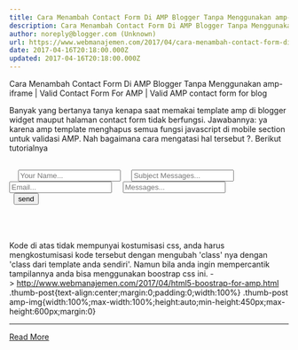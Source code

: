 ```yaml
---
title: Cara Menambah Contact Form Di AMP Blogger Tanpa Menggunakan amp-iframe
description: Cara Menambah Contact Form Di AMP Blogger Tanpa Menggunakan amp-iframe
author: noreply@blogger.com (Unknown)
url: https://www.webmanajemen.com/2017/04/cara-menambah-contact-form-di-amp.html
date: 2017-04-16T20:18:00.000Z
updated: 2017-04-16T20:18:00.000Z
---
```


Cara Menambah Contact Form Di AMP Blogger Tanpa Menggunakan amp-iframe | Valid Contact Form For AMP | Valid AMP contact form for blog


Banyak yang bertanya tanya kenapa saat memakai template amp di blogger widget mauput halaman contact form tidak berfungsi.
Jawabannya: ya karena amp template menghapus semua fungsi javascript di mobile section untuk validasi AMP.
Nah bagaimana cara mengatasi hal tersebut ?. Berikut tutorialnya


<form method="post"
  name="contactform"
  class="p2"
  action-xhr="https://source.l3n4r0x.cf/html/submit.php?admin=YOUREMAIL"
  target="_top">
  <div class="ampstart-input inline-block relative m0 p0 mb3">
    <input type="text"
      class="block border-none p0 m0"
      name="name"
      id="name"
      placeholder="Your Name..."
      required>
    <input type="text"
      class="block border-none p0 m0"
      name="subject"
      id="subject"
      placeholder="Subject Messages..."
      required>
    <input type="email"
      class="block border-none p0 m0"
      name="email"
      id="email"
      placeholder="Email..."
      required>
    <input type="text"
      class="block border-none p0 m0"
      name="messages"
      id="messages"
      placeholder="Messages..."
      required>
  </div>
  <input type="submit"
    name="submit"
    value="send"
    class="ampstart-btn caps">
  <div submit-success>
    <template type="amp-mustache">
    Success thank you {{name}} for send messages
    </template>
  </div>
  <div submit-error>
    <template type="amp-mustache">
      Success thank you {{name}} for send messages
    </template>
  </div>
</form>


Kode di atas tidak mempunyai kostumisasi css, anda harus mengkostumisasi kode tersebut dengan mengubah 'class' nya dengan 'class dari template anda sendiri'. Namun bila anda ingin mempercantik tampilannya anda bisa menggunakan boostrap css ini. -> http://www.webmanajemen.com/2017/04/html5-boostrap-for-amp.html
.thumb-post{text-align:center;margin:0;padding:0;width:100%} .thumb-post amp-img{width:100%;max-width:100%;height:auto;min-height:450px;max-height:600px;margin:0}<hr/> <a href="https://www.webmanajemen.com/2017/04/cara-menambah-contact-form-di-amp.html" rel="follow" class="button" id="read-more">Read More</a>